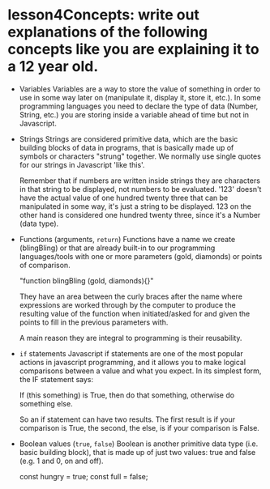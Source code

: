 # lesson4Concepts: write out explanations of the following concepts like you are explaining it to a 12 year old.

* Variables
    Variables are a way to store the value of something in order to use in some way later on (manipulate it, display it, store it, etc.). In some programming languages you need to declare the type of data (Number, String, etc.) you are storing inside a variable ahead of time but not in Javascript.

* Strings
    Strings are considered primitive data, which are the basic building blocks of data in programs, that is basically made up of symbols or characters "strung" together. We normally use single quotes for our strings in Javascript 'like this'. 
    
    Remember that if numbers are written inside strings they are characters in that string to be displayed, not numbers to be evaluated. '123' doesn't have the actual value of one hundred twenty three that can be manipulated in some way, it's just a string to be displayed. 123 on the other hand is considered one hundred twenty three, since it's a Number (data type).
    


* Functions (arguments, `return`)
    Functions have a name we create (blingBling) or that are already built-in to our programming languages/tools with one or more parameters (gold, diamonds) or points of comparison. 
	
    "function blingBling (gold, diamonds){}"

	They have an area between the curly braces after the name where  expressions are worked through by the computer to produce the resulting value of the function when initiated/asked for and given the points to fill in the previous parameters with.
	
	A main reason they are integral to programming is their reusability.


* `if` statements
    Javascript if statements are one of the most popular actions in javascript programming, and it allows you to make logical comparisons between a value and what you expect. In its simplest form, the IF statement says:

    If (this something) is True, then do that something, otherwise do something else.

    So an if statement can have two results. The first result is if your comparison is True, the second, the else,  is if your comparison is False.

* Boolean values (`true`, `false`)
    Boolean is another primitive data type (i.e. basic building block), that is made up of just two values: true and false (e.g. 1 and 0, on and off).

    const hungry = true;
    const full = false;